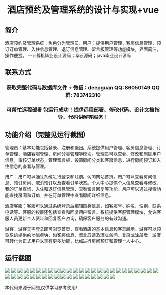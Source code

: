 <p><h1 align="center">酒店预约及管理系统的设计与实现+vue</h1></p>

## 简介
酒店预约及管理系统：角色分为管理员、用户；提供用户管理、客房信息管理、预订订单管理、入住信息管理、退订信息管理、留言板管理等功能模块，界面简洁，操作便捷。    --计算机毕业设计源码；毕设源码；java毕业设计源码


## 联系方式
<p><h3 align="center">获取完整代码与数据库文件 + 微信：deepguan QQ: 86050149 QQ群: 783742310</h3></p>
<p><h3 align="center">可帮忙远程部署 包运行成功！提供远程部署、修改代码、设计文档指导、代码讲解等服务！</h3></p>

## 功能介绍（完整见运行截图）
管理员：基本功能包括登录、注册和退出。系统提供用户管理、客房信息管理、订单管理、酒店客服管理、房间分类管理等模块。管理员可以查看、修改和删除用户信息，审核订单状态，管理留言板，设置房间分类和客房信息，进行房间预订和入住信息的查看与管理。

用户：用户可以通过系统进行登录和注册，访问网站首页。用户可以查看房间信息、预订房间、取消预订以及查看订单状态。个人中心提供个人信息查看与修改、我的订单查询、入住和退订信息管理、查看留言回复等功能。用户可以通过搜索功能查找房间和订单，并在订单管理中查看房间详细信息。

酒店客服：客服可以通过系统登录后编辑自身信息，如客服号、姓名、性别、联系电话等。客服的权限还包括查看和回复用户留言。系统提供客服管理模块，允许客服人员更新个人资料和回复客户咨询，确保客户服务的有效沟通。

游客：游客无需登录即可浏览首页，查看酒店的基本信息和客房展示。游客可以预览系统提供的功能模块，如客房信息、留言反馈及酒店新闻。登录或注册后，游客可转化为正式用户以享有更多功能，比如进行房间预订和管理个人中心。


## 运行截图
![](https://bs-1329754181.cos.ap-shanghai.myqcloud.com/ssm/HotelReservationManagementSystem/img/001.jpg)
![](https://bs-1329754181.cos.ap-shanghai.myqcloud.com/ssm/HotelReservationManagementSystem/img/002.jpg)
![](https://bs-1329754181.cos.ap-shanghai.myqcloud.com/ssm/HotelReservationManagementSystem/img/003.jpg)
![](https://bs-1329754181.cos.ap-shanghai.myqcloud.com/ssm/HotelReservationManagementSystem/img/004.jpg)
![](https://bs-1329754181.cos.ap-shanghai.myqcloud.com/ssm/HotelReservationManagementSystem/img/005.jpg)
![](https://bs-1329754181.cos.ap-shanghai.myqcloud.com/ssm/HotelReservationManagementSystem/img/006.jpg)
![](https://bs-1329754181.cos.ap-shanghai.myqcloud.com/ssm/HotelReservationManagementSystem/img/007.jpg)
![](https://bs-1329754181.cos.ap-shanghai.myqcloud.com/ssm/HotelReservationManagementSystem/img/008.jpg)
![](https://bs-1329754181.cos.ap-shanghai.myqcloud.com/ssm/HotelReservationManagementSystem/img/009.jpg)
![](https://bs-1329754181.cos.ap-shanghai.myqcloud.com/ssm/HotelReservationManagementSystem/img/010.jpg)
![](https://bs-1329754181.cos.ap-shanghai.myqcloud.com/ssm/HotelReservationManagementSystem/img/011.jpg)
![](https://bs-1329754181.cos.ap-shanghai.myqcloud.com/ssm/HotelReservationManagementSystem/img/012.jpg)
![](https://bs-1329754181.cos.ap-shanghai.myqcloud.com/ssm/HotelReservationManagementSystem/img/013.jpg)
![](https://bs-1329754181.cos.ap-shanghai.myqcloud.com/ssm/HotelReservationManagementSystem/img/014.jpg)
![](https://bs-1329754181.cos.ap-shanghai.myqcloud.com/ssm/HotelReservationManagementSystem/img/015.jpg)
![](https://bs-1329754181.cos.ap-shanghai.myqcloud.com/ssm/HotelReservationManagementSystem/img/016.jpg)
![](https://bs-1329754181.cos.ap-shanghai.myqcloud.com/ssm/HotelReservationManagementSystem/img/017.jpg)
![](https://bs-1329754181.cos.ap-shanghai.myqcloud.com/ssm/HotelReservationManagementSystem/img/018.jpg)
![](https://bs-1329754181.cos.ap-shanghai.myqcloud.com/ssm/HotelReservationManagementSystem/img/019.jpg)
![](https://bs-1329754181.cos.ap-shanghai.myqcloud.com/ssm/HotelReservationManagementSystem/img/020.jpg)
![](https://bs-1329754181.cos.ap-shanghai.myqcloud.com/ssm/HotelReservationManagementSystem/img/021.jpg)
![](https://bs-1329754181.cos.ap-shanghai.myqcloud.com/ssm/HotelReservationManagementSystem/img/022.jpg)
![](https://bs-1329754181.cos.ap-shanghai.myqcloud.com/ssm/HotelReservationManagementSystem/img/023.jpg)
![](https://bs-1329754181.cos.ap-shanghai.myqcloud.com/ssm/HotelReservationManagementSystem/img/024.jpg)
![](https://bs-1329754181.cos.ap-shanghai.myqcloud.com/ssm/HotelReservationManagementSystem/img/025.jpg)
![](https://bs-1329754181.cos.ap-shanghai.myqcloud.com/ssm/HotelReservationManagementSystem/img/026.jpg)
![](https://bs-1329754181.cos.ap-shanghai.myqcloud.com/ssm/HotelReservationManagementSystem/img/027.jpg)
![](https://bs-1329754181.cos.ap-shanghai.myqcloud.com/ssm/HotelReservationManagementSystem/img/028.jpg)
![](https://bs-1329754181.cos.ap-shanghai.myqcloud.com/ssm/HotelReservationManagementSystem/img/029.jpg)
![](https://bs-1329754181.cos.ap-shanghai.myqcloud.com/ssm/HotelReservationManagementSystem/img/030.jpg)
![](https://bs-1329754181.cos.ap-shanghai.myqcloud.com/ssm/HotelReservationManagementSystem/img/031.jpg)
![](https://bs-1329754181.cos.ap-shanghai.myqcloud.com/ssm/HotelReservationManagementSystem/img/032.jpg)
![](https://bs-1329754181.cos.ap-shanghai.myqcloud.com/ssm/HotelReservationManagementSystem/img/033.jpg)
![](https://bs-1329754181.cos.ap-shanghai.myqcloud.com/ssm/HotelReservationManagementSystem/img/034.jpg)
![](https://bs-1329754181.cos.ap-shanghai.myqcloud.com/ssm/HotelReservationManagementSystem/img/035.jpg)
![](https://bs-1329754181.cos.ap-shanghai.myqcloud.com/ssm/HotelReservationManagementSystem/img/036.jpg)
![](https://bs-1329754181.cos.ap-shanghai.myqcloud.com/ssm/HotelReservationManagementSystem/img/037.jpg)
![](https://bs-1329754181.cos.ap-shanghai.myqcloud.com/ssm/HotelReservationManagementSystem/img/038.jpg)
![](https://bs-1329754181.cos.ap-shanghai.myqcloud.com/ssm/HotelReservationManagementSystem/img/039.jpg)
![](https://bs-1329754181.cos.ap-shanghai.myqcloud.com/ssm/HotelReservationManagementSystem/img/040.jpg)
![](https://bs-1329754181.cos.ap-shanghai.myqcloud.com/ssm/HotelReservationManagementSystem/img/041.jpg)
![](https://bs-1329754181.cos.ap-shanghai.myqcloud.com/ssm/HotelReservationManagementSystem/img/042.jpg)
![](https://bs-1329754181.cos.ap-shanghai.myqcloud.com/ssm/HotelReservationManagementSystem/img/043.jpg)

<p>本代码来源于网络,仅供学习参考使用!</p>

